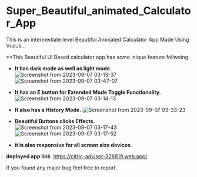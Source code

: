 # Super_Beautiful_animated_Calculator_App
This is an intermediate level Beautiful Animated Calculator App Made Using VueJs...

**This Beautiful UI Based calculator app has some inique feature follwoing.

* **It has dark mode as well as light mode.**
![Screenshot from 2023-09-07 03-13-37](https://github.com/AR1Ablock/Super_Beautiful_animated_Calculator_App/assets/78879680/30c65c37-7a61-4533-9510-cbc3467dc662)
![Screenshot from 2023-09-07 03-47-07](https://github.com/AR1Ablock/Super_Beautiful_animated_Calculator_App/assets/78879680/85a46bf2-d612-45a3-96d2-64cd7348d431)

* **It has an E button for Extended Mode Toggle Functionality.**
![Screenshot from 2023-09-07 03-14-13](https://github.com/AR1Ablock/Super_Beautiful_animated_Calculator_App/assets/78879680/5426f271-68a4-43c8-be53-35f858f513e9)

* **It also has a History Mode.**
![Screenshot from 2023-09-07 03-33-23](https://github.com/AR1Ablock/Super_Beautiful_animated_Calculator_App/assets/78879680/82d2b1da-c2cc-41b0-a547-a4829c1f60da)

* **Beautiful Buttons clicks Effects.**
![Screenshot from 2023-09-07 03-17-43](https://github.com/AR1Ablock/Super_Beautiful_animated_Calculator_App/assets/78879680/1d4ca343-0863-4d20-80d7-704c7bced935)
![Screenshot from 2023-09-07 03-17-52](https://github.com/AR1Ablock/Super_Beautiful_animated_Calculator_App/assets/78879680/238628ae-5a65-44a7-94f4-6051a922fa2d)

* **it is also responsive for all screen size devices**.

**deployed app link**.
https://citric-adviser-328819.web.app/

If you found any major bug feel free to report.
